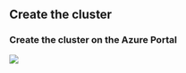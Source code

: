 

## Create the cluster
### Create the cluster on the Azure Portal

<a href="https://portal.azure.com/#create/Microsoft.Template/uri/https%3A%2F%2Fraw.githubusercontent.com%2Fudude17%2Fazure-swarm-mode-existing-vnet%2Fmaster%2Fdocker-native-swarm-cluster%2Fazuredeploy.json" target="_blank"><img src="http://azuredeploy.net/deploybutton.png"/></a>



